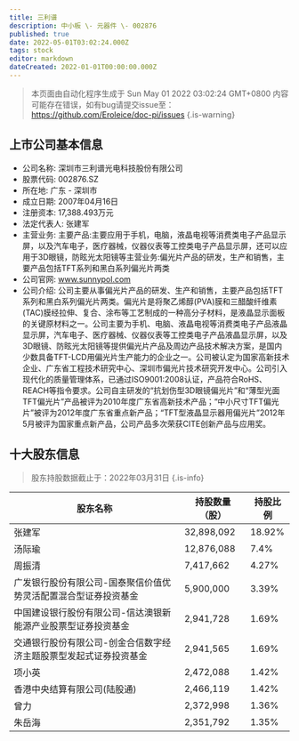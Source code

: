 ```yaml
---
title: 三利谱
description: 中小板 \- 元器件 \- 002876
published: true
date: 2022-05-01T03:02:24.000Z
tags: stock
editor: markdown
dateCreated: 2022-01-01T00:00:00.000Z
---
```


> 本页面由自动化程序生成于 Sun May 01 2022 03:02:24 GMT+0800
> 内容可能存在错误，如有bug请提交issue至：https://github.com/Eroleice/doc-pi/issues
{.is-warning}

## 上市公司基本信息
- 公司名称: 深圳市三利谱光电科技股份有限公司
- 股票代码: 002876.SZ
- 所在地: 广东 - 深圳市
- 成立日期: 2007年04月16日
- 注册资本: 17,388.493万元
- 法定代表人: 张建军
- 主营业务: 主要产品:主要应用于手机，电脑，液晶电视等消费类电子产品显示屏，以及汽车电子，医疗器械，仪器仪表等工控类电子产品显示屏，还可以应用于3D眼镜，防眩光太阳镜等主营业务:偏光片产品的研发，生产和销售，主要产品包括TFT系列和黑白系列偏光片两类
- 公司官网: www.sunnypol.com
- 公司介绍: 公司主要从事偏光片产品的研发、生产和销售，主要产品包括TFT系列和黑白系列偏光片两类。偏光片是将聚乙烯醇(PVA)膜和三醋酸纤维素(TAC)膜经拉伸、复合、涂布等工艺制成的一种高分子材料，是液晶显示面板的关键原材料之一。公司主要为手机、电脑、液晶电视等消费类电子产品液晶显示屏，汽车电子、医疗器械、仪器仪表等工控类电子产品液晶显示屏，以及3D眼镜、防眩光太阳镜等提供偏光片产品及周边产品技术解决方案，是国内少数具备TFT-LCD用偏光片生产能力的企业之一。公司被认定为国家高新技术企业、广东省工程技术研究中心、深圳市偏光片技术研究开发中心。公司引入现代化的质量管理体系，已通过ISO9001:2008认证，产品符合RoHS、REACH等指令要求。公司自主研发的“抗划伤型3D眼镜偏光片”和“薄型光面TFT偏光片”产品被评为2010年度广东省高新技术产品；“中小尺寸TFT偏光片”被评为2012年度广东省重点新产品；“TFT型液晶显示器用偏光片”2012年5月被评为国家重点新产品，公司产品多次荣获CITE创新产品与应用奖。


## 十大股东信息
> 股东持股数据截止于：2022年03月31日
{.is-info}

| 股东名称 | 持股数量（股） | 持股比例 |
| --- | --- | --- |
| 张建军 | 32,898,092 | 18.92% |
| 汤际瑜 | 12,876,088 | 7.4% |
| 周振清 | 7,417,662 | 4.27% |
| 广发银行股份有限公司-国泰聚信价值优势灵活配置混合型证券投资基金 | 5,900,000 | 3.39% |
| 中国建设银行股份有限公司-信达澳银新能源产业股票型证券投资基金 | 2,941,728 | 1.69% |
| 交通银行股份有限公司-创金合信数字经济主题股票型发起式证券投资基金 | 2,941,565 | 1.69% |
| 项小英 | 2,472,088 | 1.42% |
| 香港中央结算有限公司(陆股通) | 2,466,119 | 1.42% |
| 曾力 | 2,372,998 | 1.36% |
| 朱岳海 | 2,351,792 | 1.35% |




